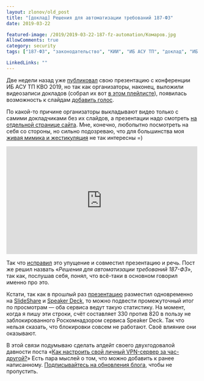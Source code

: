 ```yaml
---
layout: zlonov/old_post
title: "[доклад] Решения для автоматизации требований 187-ФЗ"
date: 2019-03-22

featured-image: /2019/2019-03-22-187-fz-automation/Комаров.jpg
AllowComments: true
category: security
tags: ["187-ФЗ", "законодательство", "КИИ", "ИБ АСУ ТП", "доклад", "ИБ АСУ ТП КВО", "мероприятие", "презентация", "требования", "ФСТЭК России"]

LinkedLinks: ""
---
```

Две недели назад уже [публиковал](https://zlonov.ru/187-fz-difficulties-in-implementing/) свою презентацию с конференции ИБ АСУ ТП КВО 2019, но так как организаторы, наконец, выложили видеозаписи докладов (собрал их вот [в этом плейлисте](https://www.youtube.com/playlist?list=PLdLjNEmeRroXnAFlJg5StXnWmVIiJLV6r)), появилась возможность к слайдам [добавить голос](https://www.youtube.com/watch?v=iSul9MUs2q8&t=0s&index=5&list=PLdLjNEmeRroXnAFlJg5StXnWmVIiJLV6r).

По какой-то причине организаторы выкладывают видео только с самими докладчиками без их слайдов, а презентации надо смотреть [на отдельной странице сайта](http://www.ибкво.рф/prezentatsii-2019.html). Мне, конечно, любопытно посмотреть на себя со стороны, но сильно подозреваю, что для большинства моя [живая мимика и жестикуляция](https://www.youtube.com/watch?v=PT4bMul_bxQ&list=PLdLjNEmeRroXnAFlJg5StXnWmVIiJLV6r&index=4&t=21s) не так интересны =)

<iframe width="500" height="281" src="https://www.youtube.com/embed/iSul9MUs2q8" frameborder="0" allow="accelerometer; autoplay; clipboard-write; encrypted-media; gyroscope; picture-in-picture" allowfullscreen></iframe>

Так что [исправил](https://www.youtube.com/watch?v=PT4bMul_bxQ&index=3&list=PLdLjNEmeRroXnAFlJg5StXnWmVIiJLV6r) это упущение и совместил презентацию и речь. Пост же решил назвать «_Решения для автоматизации требований 187-ФЗ_», так как, послушав себя, понял, что всё-таки в основном говорил именно про это.

Кстати, так как в прошлый раз [презентацию](https://zlonov.ru/187-fz-difficulties-in-implementing/) разместил одновременно на [SlideShare](https://www.slideshare.net/zlonov/187-134455481) и [Speaker Deck](https://speakerdeck.com/zlonov/trudnosti-riealizatsii-triebovanii-187-fz-dlia-promyshliennykh-priedpriiatii), то можно подвести промежуточный итог по просмотрам — оба сервиса ведут такую статистику. На момент, когда я пишу эти строки, счёт составляет 330 против 820 в пользу не заблокированного Роскомнадзором сервиса Speaker Deck. Так что нельзя сказать, что блокировки совсем не работают. Своё влияние они оказывают.

В этой связи подумываю сделать апдейт своего двухгодовалой давности поста «[Как настроить свой личный VPN-сервер за час-другой?](https://zlonov.ru/your-own-vpn-server/)» Есть пара мыслей о том, что можно добавить к ранее написанному. [Подписывайтесь на обновления блога](http://eepurl.com/gd08dn), чтобы не пропустить.
